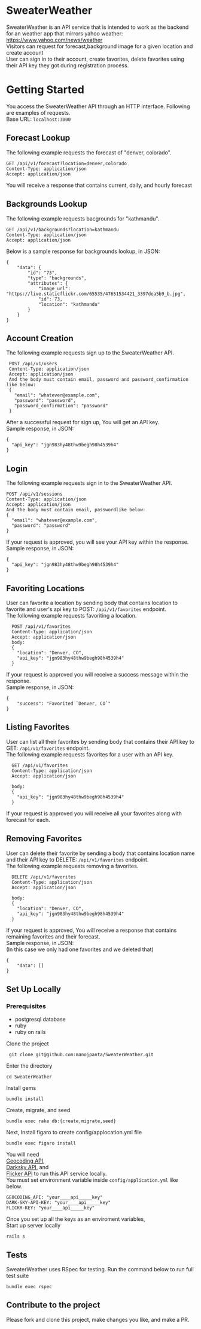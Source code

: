 # SweaterWeather

SweaterWeather is an API service that is intended to work as the backend for an weather app that mirrors yahoo weather:   https://www.yahoo.com/news/weather  
Visitors can request for forecast,background image for a given location and create account  
User can sign in to their account, create favorites, delete favorites using their API key they got during registration   process.  

# Getting Started
You access the SweaterWeather API through an HTTP interface. Following are examples of requests.  
Base URL: `localhost:3000`
## Forecast Lookup
The following example requests the forecast of  "denver, colorado".  
```
GET /api/v1/forecast?location=denver,colorado
Content-Type: application/json
Accept: application/json
```
You will receive a response that contains current, daily, and hourly forecast   
## Backgrounds Lookup
The following example requests bacgrounds for  "kathmandu". 
```
GET /api/v1/backgrounds?location=kathmandu
Content-Type: application/json
Accept: application/json
```
Below is a sample response for backgrounds lookup, in JSON:  
```
{  
    "data": {  
        "id": "73",  
        "type": "backgrounds",  
        "attributes": {  
            "image_url": "https://live.staticflickr.com/65535/47651534421_3397dea5b9_b.jpg",  
            "id": 73,  
            "location": "kathmandu"  
        }  
    }  
}
```

## Account Creation 
The following example requests sign up to the SweaterWeather API.  
```
 POST /api/v1/users 
 Content-Type: application/json
 Accept: application/json
 And the body must contain email, password and password_confirmation like below:
 { 
   "email": "whatever@example.com",
   "password": "password",
   "password_confirmation": "password"
 }
 ```
After a successful request for sign up, You will get an API key.   
Sample response, in JSON:  
```
{ 
  "api_key": "jgn983hy48thw9begh98h4539h4"
}
```

## Login
The following example requests sign in to the SweaterWeather API.  
```
POST /api/v1/sessions
Content-Type: application/json
Accept: application/json
And the body must contain email, passwordlike below:
{
  "email": "whatever@example.com",
  "password": "password"
}
```
If your request is approved, you will see your API key within the response.  
Sample response, in JSON:  
```
{
  "api_key": "jgn983hy48thw9begh98h4539h4"
}
```
## Favoriting Locations
User can favorite a location by sending body that contains location to favorite and user's api key to POST: `/api/v1/favorites` endpoint.  
The following example requests favoriting a location.  
``` 
  POST /api/v1/favorites
  Content-Type: application/json
  Accept: application/json
  body:
  {
    "location": "Denver, CO",
    "api_key": "jgn983hy48thw9begh98h4539h4"
  }
 ```
If your request is approved you will receive a success message within the response.  
Sample response, in JSON:  
```
{
    "success": "Favorited `Denver, CO`"
}
```
## Listing Favorites 
User can list all their favorites by sending body that contains their API key to GET: `/api/v1/favorites` endpoint.    
The following example requests favorites for a user with an API key.  
```
  GET /api/v1/favorites
  Content-Type: application/json
  Accept: application/json

  body:
  {
    "api_key": "jgn983hy48thw9begh98h4539h4"
  }
  ```
If your request is approved you will receive all your favorites along with forecast for each.  
## Removing Favorites  
User can delete their favorite by sending a body that contains location name and their API key to DELETE: `/api/v1/favorites` endpoint.  
The following example requests removing a favorites.  
```
  DELETE /api/v1/favorites
  Content-Type: application/json
  Accept: application/json

  body:
  {
    "location": "Denver, CO",
    "api_key": "jgn983hy48thw9begh98h4539h4"
  }
```
If your request is approved, You will receive a response that contains remaining favorites and their forecast.  
Sample response, in JSON:  
(In this case we only had one favorites and we deleted that)

```
{
    "data": []
}
``` 

## Set Up Locally 
### Prerequisites 
* postgresql database  
* ruby  
* ruby on rails  


Clone the project   
```
 git clone git@github.com:manojpanta/SweaterWeather.git
```
Enter the directory  
```
cd SweaterWeather
```
Install gems  
```
bundle install
```
Create, migrate, and seed  
```
bundle exec rake db:{create,migrate,seed}
```
Next, Install figaro to create config/applocation.yml file  
```
bundle exec figaro install 
```
You will need  
[Geocoding API](https://developers.google.com/maps/documentation/geocoding/get-api-key),  
[Darksky API](https://darksky.net/dev), and  
[Flicker API](https://www.flickr.com/services/api/misc.api_keys.html) to run this API service locally.  
You must set environment variable inside `config/application.yml` like below.  
```
GEOCODING_API: "your____api_____key"
DARK-SKY-API-KEY: "your____api_____key"
FLICKR-KEY: "your____api_____key"
```
Once you set up all the keys as an enviroment variables,  
Start up server locally  
```
rails s
```
## Tests
SweaterWeather uses RSpec for testing. Run the command below to run full test suite
```
bundle exec rspec 
```
## Contribute to the project
Please fork and clone this project, make changes you like, and make a PR.

